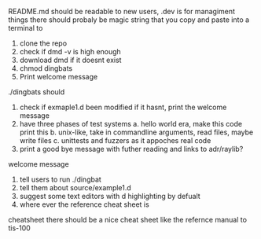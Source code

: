 README.md should be readable to new users, .dev is for managiment things
there should probaly be magic string that you copy and paste into a terminal to 
1. clone the repo
2. check if dmd -v is high enough
3. download dmd if it doesnt exist
4. chmod dingbats
5. Print welcome message


./dingbats should
1. check if exmaple1.d been modified if it hasnt, print the welcome message
2. have three phases of test systems
a. hello world era, make this code print this
b. unix-like, take in commandline arguments, read files, maybe write files
c. unittests and fuzzers as it appoches real code
3. print a good bye message with futher reading and links to adr/raylib?

welcome message
1. tell users to run ./dingbat
2. tell them about source/example1.d
3. suggest some text editors with d highlighting by defualt
4. where ever the reference cheat sheet is

cheatsheet
there should be a nice cheat sheet like the refernce manual to tis-100 